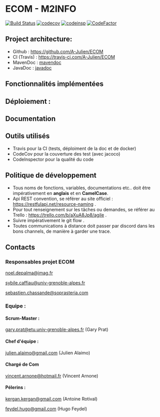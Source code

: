 #  ECOM - M2INFO


[![Build Status](https://travis-ci.com/A-Julien/devops.svg?branch=master)](https://travis-ci.com/A-Julien/ECOM) 
[![codecov](https://codecov.io/gh/A-Julien/devops/branch/master/graph/badge.svg)](https://codecov.io/gh/A-Julien/ECOM)
[![codeinsp](https://www.code-inspector.com/project/13966/score/svg)](https://frontend.code-inspector.com/public/project/13966/ECOM/dashboard)
[![CodeFactor](https://www.codefactor.io/repository/github/a-julien/ECOM/badge)](https://www.codefactor.io/repository/github/a-julien/ECOM)

## Project architecture:

*	Github : https://github.com/A-Julien/ECOM
*	CI (Travis) : https://travis-ci.com/A-Julien/ECOM
*	MavenDoc : [mavendoc](https://a-julien.github.io/ECOM)
*   JavaDoc : [javadoc]()

## Fonctionnalités implémentées

## Déploiement :

## Documentation

## Outils utilisés

* Travis pour la CI (tests, déploiment de la doc et de docker)
* CodeCov pour la couverture des test (avec jacoco)
* CodeInspector pour la qualité du code

## Politique de développement 

* Tous noms de fonctions, variables, documentations etc.. doit être impérativement en **anglais** et en **CamelCase**.
* Api REST convention, se référer au site officiel : https://restfulapi.net/resource-naming .
* Pour tout renseignement sur les tâches ou demandes, se référer au Trello : https://trello.com/b/aXuA8Jp8/agile .
* Suivre impérativement le git flow .
* Toutes communications à distance doit passer par discord dans les bons channels, de manière à garder une trace.
 
## Contacts

### Responsables projet ECOM
noel.depalma@imag.fr

sybile.caffiau@univ-grenoble-alpes.fr

sebastien.chassande@soprasteria.com

### Equipe : 

#### Scrum-Master : 

gary.prat@etu.univ-grenoble-alpes.fr (Gary Prat)

#### Chef d'équipe : 

julien.alaimo@gmail.com (Julien Alaimo)

#### Chargé de Com

vincent.arnone@hotmail.fr (Vincent Arnone)

#### Pélerins : 

kergan.kergan@gmail.com (Antoine Rotival)

feydel.hugo@gmail.com (Hugo Feydel)


